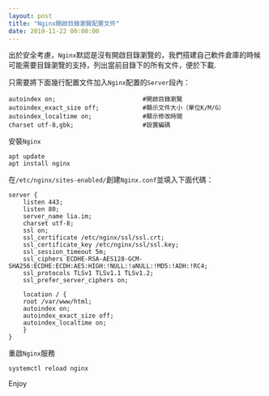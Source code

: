 ```yaml
---
layout: post
title: "Nginx開啟目錄瀏覽配置文件"
date: 2019-11-22 00:00:00
---
```


出於安全考慮，`Nginx`默認是沒有開啟目錄瀏覽的，我們搭建自己軟件倉庫的時候可能需要目錄瀏覽的支持，列出當前目錄下的所有文件，便於下載.  

只需要將下面幾行配置文件加入`Nginx`配置的`Server`段內：

```
autoindex on;                        #開啟目錄瀏覽
autoindex_exact_size off;            #顯示文件大小（單位K/M/G）
autoindex_localtime on;              #顯示修改時間
charset utf-8,gbk;                   #設置編碼
```

安裝`Nginx`

```
apt update
apt install nginx
```

在`/etc/nginx/sites-enabled/`創建`Nginx.conf`並填入下面代碼：

```
server {
	listen 443;
	listen 80;
	server_name lia.im;
	charset utf-8;
	ssl on;
	ssl_certificate /etc/nginx/ssl/ssl.crt;
	ssl_certificate_key /etc/nginx/ssl/ssl.key;
	ssl_session_timeout 5m;
	ssl_ciphers ECDHE-RSA-AES128-GCM-SHA256:ECDHE:ECDH:AES:HIGH:!NULL:!aNULL:!MD5:!ADH:!RC4;
	ssl_protocols TLSv1 TLSv1.1 TLSv1.2;
	ssl_prefer_server_ciphers on;
	
	location / {
	root /var/www/html;
	autoindex on;
	autoindex_exact_size off;
	autoindex_localtime on;
	}
}
```

重啟`Nginx`服務

```
systemctl reload nginx
```

Enjoy
